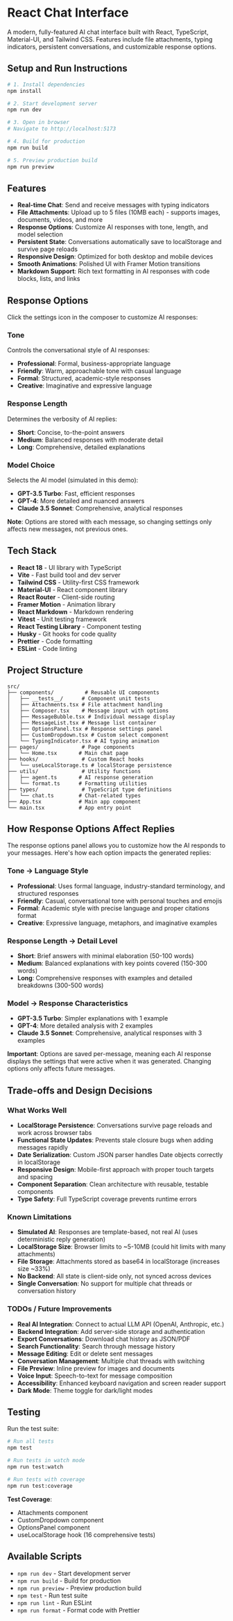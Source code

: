 # React Chat Interface

A modern, fully-featured AI chat interface built with React, TypeScript, Material-UI, and Tailwind CSS. Features include file attachments, typing indicators, persistent conversations, and customizable response options.

## Setup and Run Instructions

```bash
# 1. Install dependencies
npm install

# 2. Start development server
npm run dev

# 3. Open in browser
# Navigate to http://localhost:5173

# 4. Build for production
npm run build

# 5. Preview production build
npm run preview
```

## Features

- **Real-time Chat**: Send and receive messages with typing indicators
- **File Attachments**: Upload up to 5 files (10MB each) - supports images, documents, videos, and more
- **Response Options**: Customize AI responses with tone, length, and model selection
- **Persistent State**: Conversations automatically save to localStorage and survive page reloads
- **Responsive Design**: Optimized for both desktop and mobile devices
- **Smooth Animations**: Polished UI with Framer Motion transitions
- **Markdown Support**: Rich text formatting in AI responses with code blocks, lists, and links

## Response Options

Click the settings icon in the composer to customize AI responses:

### **Tone**
Controls the conversational style of AI responses:
- **Professional**: Formal, business-appropriate language
- **Friendly**: Warm, approachable tone with casual language
- **Formal**: Structured, academic-style responses
- **Creative**: Imaginative and expressive language

### **Response Length**
Determines the verbosity of AI replies:
- **Short**: Concise, to-the-point answers
- **Medium**: Balanced responses with moderate detail
- **Long**: Comprehensive, detailed explanations

### **Model Choice**
Selects the AI model (simulated in this demo):
- **GPT-3.5 Turbo**: Fast, efficient responses
- **GPT-4**: More detailed and nuanced answers
- **Claude 3.5 Sonnet**: Comprehensive, analytical responses

**Note**: Options are stored with each message, so changing settings only affects new messages, not previous ones.

## Tech Stack

- **React 18** - UI library with TypeScript
- **Vite** - Fast build tool and dev server
- **Tailwind CSS** - Utility-first CSS framework
- **Material-UI** - React component library
- **React Router** - Client-side routing
- **Framer Motion** - Animation library
- **React Markdown** - Markdown rendering
- **Vitest** - Unit testing framework
- **React Testing Library** - Component testing
- **Husky** - Git hooks for code quality
- **Prettier** - Code formatting
- **ESLint** - Code linting

## Project Structure

```
src/
├── components/          # Reusable UI components
│   ├── __tests__/      # Component unit tests
│   ├── Attachments.tsx # File attachment handling
│   ├── Composer.tsx    # Message input with options
│   ├── MessageBubble.tsx # Individual message display
│   ├── MessageList.tsx # Message list container
│   ├── OptionsPanel.tsx # Response settings panel
│   ├── CustomDropdown.tsx # Custom select component
│   └── TypingIndicator.tsx # AI typing animation
├── pages/              # Page components
│   └── Home.tsx       # Main chat page
├── hooks/              # Custom React hooks
│   └── useLocalStorage.ts # localStorage persistence
├── utils/              # Utility functions
│   ├── agent.ts       # AI response generation
│   └── format.ts      # Formatting utilities
├── types/              # TypeScript type definitions
│   └── chat.ts        # Chat-related types
├── App.tsx            # Main app component
└── main.tsx           # App entry point
```

## How Response Options Affect Replies

The response options panel allows you to customize how the AI responds to your messages. Here's how each option impacts the generated replies:

### **Tone → Language Style**
- **Professional**: Uses formal language, industry-standard terminology, and structured responses
- **Friendly**: Casual, conversational tone with personal touches and emojis
- **Formal**: Academic style with precise language and proper citations format
- **Creative**: Expressive language, metaphors, and imaginative examples

### **Response Length → Detail Level**
- **Short**: Brief answers with minimal elaboration (50-100 words)
- **Medium**: Balanced explanations with key points covered (150-300 words)
- **Long**: Comprehensive responses with examples and detailed breakdowns (300-500 words)

### **Model → Response Characteristics**
- **GPT-3.5 Turbo**: Simpler explanations with 1 example
- **GPT-4**: More detailed analysis with 2 examples
- **Claude 3.5 Sonnet**: Comprehensive, analytical responses with 3 examples

**Important**: Options are saved per-message, meaning each AI response displays the settings that were active when it was generated. Changing options only affects future messages.

## Trade-offs and Design Decisions

### **What Works Well**
- **LocalStorage Persistence**: Conversations survive page reloads and work across browser tabs
- **Functional State Updates**: Prevents stale closure bugs when adding messages rapidly
- **Date Serialization**: Custom JSON parser handles Date objects correctly in localStorage
- **Responsive Design**: Mobile-first approach with proper touch targets and spacing
- **Component Separation**: Clean architecture with reusable, testable components
- **Type Safety**: Full TypeScript coverage prevents runtime errors

### **Known Limitations**
- **Simulated AI**: Responses are template-based, not real AI (uses deterministic reply generation)
- **LocalStorage Size**: Browser limits to ~5-10MB (could hit limits with many attachments)
- **File Storage**: Attachments stored as base64 in localStorage (increases size ~33%)
- **No Backend**: All state is client-side only, not synced across devices
- **Single Conversation**: No support for multiple chat threads or conversation history

### **TODOs / Future Improvements**
- **Real AI Integration**: Connect to actual LLM API (OpenAI, Anthropic, etc.)
- **Backend Integration**: Add server-side storage and authentication
- **Export Conversations**: Download chat history as JSON/PDF
- **Search Functionality**: Search through message history
- **Message Editing**: Edit or delete sent messages
- **Conversation Management**: Multiple chat threads with switching
- **File Preview**: Inline preview for images and documents
- **Voice Input**: Speech-to-text for message composition
- **Accessibility**: Enhanced keyboard navigation and screen reader support
- **Dark Mode**: Theme toggle for dark/light modes

## Testing

Run the test suite:

```bash
# Run all tests
npm test

# Run tests in watch mode
npm run test:watch

# Run tests with coverage
npm run test:coverage
```

**Test Coverage**:
- Attachments component
- CustomDropdown component  
- OptionsPanel component
- useLocalStorage hook (16 comprehensive tests)

## Available Scripts

- `npm run dev` - Start development server
- `npm run build` - Build for production
- `npm run preview` - Preview production build
- `npm test` - Run test suite
- `npm run lint` - Run ESLint
- `npm run format` - Format code with Prettier

